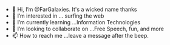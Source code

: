 - 👋 Hi, I’m @FarGalaxies. It's a wicked name thanks
- 👀 I’m interested in ... surfing the web
- 🌱 I’m currently learning ...Information Technologies
- 💞️ I’m looking to collaborate on ...Free Speech, fun, and more
- 📫 How to reach me ...leave a message after the beep.

<!---
FarGalaxies/FarGalaxies is a ✨ special ✨ repository because its `README.md` (this file) appears on your GitHub profile.
You can click the Preview link to take a look at your changes.
--->
